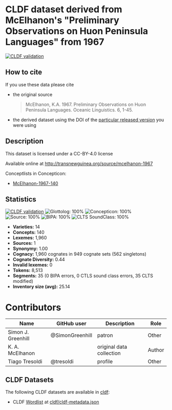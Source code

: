 # CLDF dataset derived from McElhanon's "Preliminary Observations on Huon Peninsula Languages" from 1967

[![CLDF validation](https://github.com/lexibank/mcelhanonhuon/workflows/CLDF-validation/badge.svg)](https://github.com/lexibank/mcelhanonhuon/actions?query=workflow%3ACLDF-validation)

## How to cite

If you use these data please cite
- the original source
  >  McElhanon, K.A. 1967. Preliminary Observations on Huon Peninsula Languages. Oceanic Linguistics. 6, 1-45.
- the derived dataset using the DOI of the [particular released version](../../releases/) you were using

## Description


This dataset is licensed under a CC-BY-4.0 license

Available online at http://transnewguinea.org/source/mcelhanon-1967


Conceptlists in Concepticon:
- [McElhanon-1967-140](https://concepticon.clld.org/contributions/McElhanon-1967-140)
## Statistics


[![CLDF validation](https://github.com/lexibank/mcelhanonhuon/workflows/CLDF-validation/badge.svg)](https://github.com/lexibank/mcelhanonhuon/actions?query=workflow%3ACLDF-validation)
![Glottolog: 100%](https://img.shields.io/badge/Glottolog-100%25-brightgreen.svg "Glottolog: 100%")
![Concepticon: 100%](https://img.shields.io/badge/Concepticon-100%25-brightgreen.svg "Concepticon: 100%")
![Source: 100%](https://img.shields.io/badge/Source-100%25-brightgreen.svg "Source: 100%")
![BIPA: 100%](https://img.shields.io/badge/BIPA-100%25-brightgreen.svg "BIPA: 100%")
![CLTS SoundClass: 100%](https://img.shields.io/badge/CLTS%20SoundClass-100%25-brightgreen.svg "CLTS SoundClass: 100%")

- **Varieties:** 14
- **Concepts:** 140
- **Lexemes:** 1,960
- **Sources:** 1
- **Synonymy:** 1.00
- **Cognacy:** 1,960 cognates in 949 cognate sets (562 singletons)
- **Cognate Diversity:** 0.44
- **Invalid lexemes:** 0
- **Tokens:** 8,513
- **Segments:** 35 (0 BIPA errors, 0 CTLS sound class errors, 35 CLTS modified)
- **Inventory size (avg):** 25.14

# Contributors

Name               | GitHub user     | Description                          | Role
---                | ---             | ---                                  | ---
Simon J. Greenhill | @SimonGreenhill | patron                               | Other
K. A. McElhanon | | original data collection | Author
Tiago Tresoldi     | @tresoldi       | profile                              | Other




## CLDF Datasets

The following CLDF datasets are available in [cldf](cldf):

- CLDF [Wordlist](https://github.com/cldf/cldf/tree/master/modules/Wordlist) at [cldf/cldf-metadata.json](cldf/cldf-metadata.json)